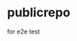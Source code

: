 # publicrepo
for e2e test













































































































































































































































































































































































































































































































































































































































































































































































































































































































































































































































































































































































































































































































































































































































































































































































































































































































































































































































































































































































































































































































































































































































































































































































































































































